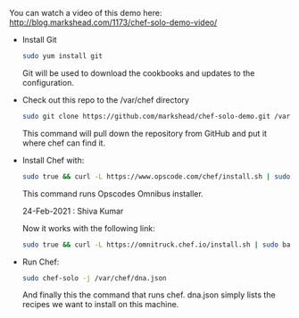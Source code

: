 You can watch a video of this demo here:
http://blog.markshead.com/1173/chef-solo-demo-video/

* Install Git

    ```bash
    sudo yum install git
    ```
    
    Git will be used to download the cookbooks and updates to the configuration. 
    
* Check out this repo to the /var/chef directory

    ```bash
    sudo git clone https://github.com/markshead/chef-solo-demo.git /var/chef
    ```
    
    This command will pull down the repository from GitHub and put it where chef can find it.
    
* Install Chef with:

    ```bash
    sudo true && curl -L https://www.opscode.com/chef/install.sh | sudo bash
    ```
    
    This command runs Opscodes Omnibus installer.
    
    24-Feb-2021 : Shiva Kumar
    
    Now it works with the following link:
    ```bash
    sudo true && curl -L https://omnitruck.chef.io/install.sh | sudo bash
    ```

* Run Chef:

    ```bash
    sudo chef-solo -j /var/chef/dna.json
    ```
    
    And finally this the command that runs chef. dna.json simply lists the recipes we want to install on this machine.
